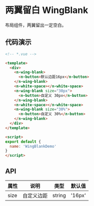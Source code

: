 # 两翼留白 WingBlank

布局组件，两翼留出一定空白。

## 代码演示

```html
<!-- *.vue -->

<template>
  <div>
    <n-wing-blank>
      <n-button>默认边距16px</n-button>
    </n-wing-blank>
    <n-white-space></n-white-space>
    <n-wing-blank size="30px">
      <n-button>自定义 30px</n-button>
    </n-wing-blank>
    <n-white-space></n-white-space>
    <n-wing-blank size="30%">
      <n-button>自定义 30%</n-button>
    </n-wing-blank>
  </div>
</template>

<script>
export default {
  name: 'WingBlankDemo'
}
</script>

```

## API

| 属性 | 说明 | 类型 | 默认值 |
| --- | --- | --- | --- |
| size | 自定义边距 | string | '16px' |
